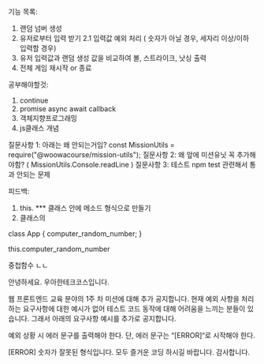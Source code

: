 기능 목록:

1. 랜덤 넘버 생성
2. 유저로부터 입력 받기
   2.1 입력값 예외 처리 ( 숫자가 아닐 경우, 세자리 이상/이하 입력할 경우)
3. 유저 입력값과 랜덤 생성 값을 비교하여 볼, 스트라이크, 낫싱 출력
4. 전체 게임 재시작 or 종료

공부해야할것:

1. continue
2. promise async await callback
3. 객체지향프로그래밍
4. js클래스 개념

질문사항 1: 아래는 왜 안되는거임? const MissionUtils = require("@woowacourse/mission-utils");
질문사항 2: 왜 앞에 미션유닛 꼭 추가해야함? ( MissionUtils.Console.readLine )
질문사항 3: 테스트 npm test 관련해서 통과 안되는 문제


피드백:
1. this. *** 클래스 안에 메소드 형식으로 만들기 
2. 클래스의 


class App {
  computer_random_number;
}


this.computer_random_number

중첩함수 ㄴㄴ



안녕하세요. 우아한테크코스입니다.

웹 프론트엔드 교육 분야의 1주 차 미션에 대해 추가 공지합니다. 현재 예외 사항을 처리하는 요구사항에 대한 예시가 없어 테스트 코드 동작에 대해 어려움을 느끼는 분들이 있습니다. 그래서 아래의 요구사항 예시를 추가로 공지합니다.

예외 상황 시 에러 문구를 출력해야 한다. 단, 에러 문구는 “[ERROR]“로 시작해야 한다.

 [ERROR] 숫자가 잘못된 형식입니다.
모두 즐거운 코딩 하시길 바랍니다. 감사합니다.